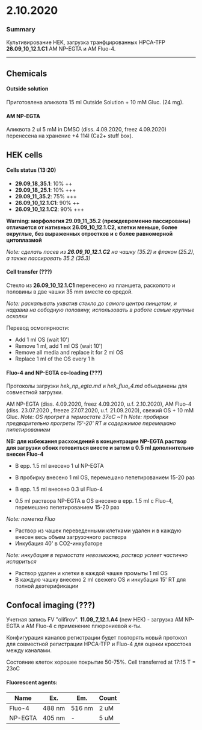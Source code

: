 2.10.2020
=========

### Summary
Культивирование HEK, загрузка транфцированных HPCA-TFP **26.09_10_12.1.C1** AM NP-EGTA и AM Fluo-4.

---

## Chemicals
#### Outside solution
Приготовлена аликвота 15 ml Outside Solution + 10 mM Gluc. (24 mg).

#### AM NP-EGTA
Аликвота 2 ul 5 mM in DMSO (diss. 4.09.2020, freez 4.09.2020) перенесена на хранение +4 114l (Ca2+ stuff box). 


## HEK cells
#### Cells status (13:20)
- **29.09_18_35.1**: 10% ++
- **29.09_18_25.1**: 10% +++
- **29.09_11_35.2**: 75% +++
- **26.09_10_12.1.C1**: 90% ++
- **26.09_10_12.1.C2**: 90% +++

**Warning: морфология 29.09_11_35.2 (преждевременно пассированы) отличается от нативных 26.09_10_12.1.C2, клетки меньше, более округлые, без выраженных отростков и с более равномерной цитоплазмой**

*Note: сделать посев из **26.09_10_12.1.C2** на чашку (35.2) и флакон (25.2), а также пассировать 35.2 (35.3)*

#### Cell transfer (???)
Стекло из **26.09_10_12.1.C1** перенесено из планшета, расколото и половины в две чашки 35 mm вместе со средой.

*Note: раскалывать ухватив стекло до самого центра пинцетом, и надавив на сободную половину, использовать в работе самые крупные осколки*

Перевод осмолярности:
- Add 1 ml OS (wait 10')
- Remove 1 ml, add 1 ml OS (wait 10')
- Remove all media and replace it for 2 ml OS
- Replace 1 ml of the OS every 1 h

#### Fluo-4 and NP-EGTA co-loading (???)
Протоколы загрузки *hek_np_egta.md* и *hek_fluo_4.md* объединены для совместной загрузки.

AM NP-EGTA (diss. 4.09.2020, freez 4.09.2020, u.f. 2.10.2020), AM Fluo-4 (diss. 23.07.2020 , freeze 27.07.2020, u.f. 21.09.2020), свежий OS + 10 mM Gluc.
*Note: OS прогрет в термостате 37oC \~1 h*
*Note: пробирки предварительно прогреты 15'-20' RT и содержимое перемешано пипетированием*

**NB: для избежания расхождений в концентрации NP-EGTA раствор для загрузки обоих готовиться виесте и затем в 0.5 ml дополнительно внесен Fluo-4**

- В epp. 1.5 ml внесено 1 ul NP-EGTA 
- В пробирку внесено 1 ml OS, перемешано пепетированием 15-20 раз

- В epp. 1.5 ml внесено 0.3 ul Fluo-4
- 0.5 ml раствора NP-EGTA в OS внесено в epp. 1.5 ml с Fluo-4, перемешано пепетированием 15-20 раз

*Note: пометка Fluo*

- Раствор из чашек переведенными клетками удален и в каждую внесен весь объем загрузочного раствора
- Инкубация 40' в CO2-инкубаторе

*Note: инкубация в термостате невозможна, раствор успеет частично испариться*

- Раствор удален и клетки в каждой чашке промыты 1 ml OS
- В каждую чашку внесено 2 ml свежего OS и инкубация 15' RT для полной деэтерификации


## Confocal imaging (???)
Учетная запись FV "olifirov".
**11.09_7_12.1.A4** (new HEK) - загрузка AM NP-EGTA и AM Fluo-4 с применение плюрониевой к-ты.

Конфигурация каналов регистрации будет повторять новый протокол для совместной регистрации HPCA-TFP и Fluo-4 для оценки кросстока между каналами.

Состояние клеток хорошее покрытие 50-75%.
Cell transferred at 17:15
T = 23oC


#### Fluorescent agents:
|Name|Ex.|Em.|Count|
|-|-|-|-|
|Fluo-4|488 nm|516 nm|2 uM|
|NP-EGTA|405 nm|-|5 uM|
